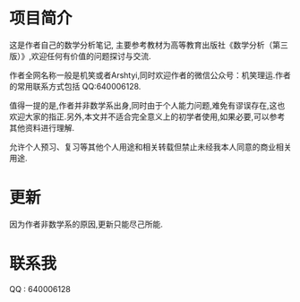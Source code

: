 # 项目简介
这是作者自己的数学分析笔记,
主要参考教材为高等教育出版社《数学分析（第三版）》,欢迎任何有价值的问题探讨与交流.

作者全网名称一般是机笑或者Arshtyi,同时欢迎作者的微信公众号：机笑理运.作者的常用联系方式包括 QQ:640006128.

值得一提的是,作者并非数学系出身,同时由于个人能力问题,难免有谬误存在,这也欢迎大家的指正.另外,本文并不适合完全意义上的初学者使用,如果必要,可以参考其他资料进行理解.

允许个人预习、复习等其他个人用途和相关转载但禁止未经我本人同意的商业相关用途.
# 更新
因为作者非数学系的原因,更新只能尽己所能.
# 联系我
QQ : 640006128